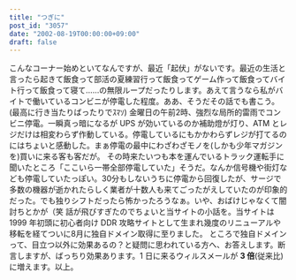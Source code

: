 ```yaml
---
title: "つぎに"
post_id: "3057"
date: "2002-08-19T00:00:00+09:00"
draft: false
---
```



こんなコーナー始めといてなんですが、最近「起伏」がないです。最近の生活と言ったら起きて飯食って部活の夏練習行って飯食ってゲーム作って飯食ってバイト行って飯食って寝て……の無限ループだったりします。あえて言うなら私がバイトで働いているコンビニが停電した程度。ああ、そうだその話でも書こう。(最高に行き当たりばったりでｽﾏｿ)  金曜日の午前2時、強烈な局所的雷雨でコンビニ停電。一瞬真っ暗になるが UPS が効いているのか補助燈が灯り、ATM とレジだけは相変わらず作動している。停電しているにもかかわらずレジが打てるのにはちょいと感動した。まぁ停電の最中にわざわざモノを(しかも少年マガジンを)買いに来る客も客だが。 その時来たいつも本を運んでいるトラック運転手に聞いたところ「ここいら一帯全部停電していた」そうだ。なんか信号機や街灯なども停電していたっぽい。30分もしないうちに停電から回復したが、サージで多数の機器が逝かれたらしく業者が十数人も来てごったがえしていたのが印象的だった。でも独りシフトだったら怖かったろうなぁ。いや、おばけじゃなくて闇討ちとかが（笑 話が飛びすぎたのでちょいと当サイトの小話を。当サイトは 1999 年初頭に初心者向け DDR 攻略サイトとして生まれ幾度のリニューアルや移転を経てついに8月に独自ドメイン取得に至りました。 ところで独自ドメインって、目立つ以外に効果あるの？と疑問に思われている方へ、お答えします。断言しますが、ばっちり効果あります。1 日に来るウィルスメールが **3 倍**(従来比)に増えます。以上。
